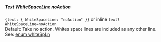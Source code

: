 ##### Text WhiteSpaceLine noAction

`{text: { WhiteSpaceLine: "noAction" }}` or inline `text?WhiteSpaceLine=noAction`  
Default: Take no action. Whites space lines are included as any other line.  
See: [enum whiteSpLn](/build-include/enums/enums.whitespln.html)  